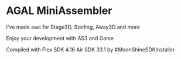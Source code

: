 # AGAL MiniAssembler

I've made swc for Stage3D, Starling, Away3D and more

Enjoy your development with AS3 and Game

Compiled with Flex SDK 4.16 Air SDK 33.1 by #MoonShineSDKInstaller
